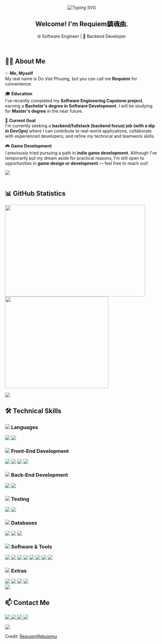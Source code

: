 
<p align="center">
  <img src="https://readme-typing-svg.demolab.com?font=Fira+Code&size=24&duration=3000&pause=1000&color=00BFFF&center=true&vCenter=true&width=435&lines=Welcome+to+my+GitHub!;I'm+Requiem" alt="Typing SVG" />
</p>

<h2 align="center">Welcome! I'm <b>Requiem鎮魂曲</b>.</h2>

<p align="center">
  🌐 Software Engineer | 🔧 Backend Developer
</p>

<br>
	
## 💁‍♂️ About Me

✨ <b>Me, Myself</b>  
My real name is Do Viet Phuong, but you can call me **Requiem** for convenience.

🎓 <b>Education</b>  
I’ve recently completed my **Software Engineering Capstone project**, earning a **Bachelor's degree in Software Development**. I will be studying for **Master's degree** in the near future.

💼 <b>Current Goal</b>  
I'm currently seeking a **backend/fullstack (backend focus) job (with a dip in DevOps)** where I can contribute to real-world applications, collaborate with experienced developers, and refine my technical and teamwork skills.

🎮 <b>Game Development</b>  
I previously tried pursuing a path in **indie game development**. Although I’ve temporarily put my dream aside for practical reasons, I’m still open to opportunities in **game design or development** — feel free to reach out!

<img src="https://user-images.githubusercontent.com/73097560/115834477-dbab4500-a447-11eb-908a-139a6edaec5c.gif"><br><br>

## 📊 GitHub Statistics
<p>
  <img src="https://github-readme-stats.vercel.app/api?username=requiemchinkonkyoku&show_icons=true&theme=react&hide_border=true&include_all_commits=true" width="460" height="300"/>
  <img src="https://github-readme-stats.vercel.app/api/top-langs/?username=requiemchinkonkyoku&layout=compact&theme=react&hide_border=true" width="340" height="300"/>
</p>

<img src="https://user-images.githubusercontent.com/73097560/115834477-dbab4500-a447-11eb-908a-139a6edaec5c.gif">

## 🛠️ Technical Skills

<!-- Languages -->
<h3><img src="https://img.icons8.com/color/24/code.png"/> Languages</h3>
<div>
  <img src="https://img.shields.io/badge/java-%23ED8B00.svg?style=for-the-badge&logo=openjdk&logoColor=white"/>
  <img src="https://img.shields.io/badge/c%23-%23239120.svg?style=for-the-badge&logo=c-sharp&logoColor=white"/>
</div>

<!-- Front-End -->
<h3><img src="https://img.icons8.com/color/24/web.png"/> Front-End Development</h3>
<div>
  <img src="https://img.shields.io/badge/HTML5%20-%23E34F26.svg?style=for-the-badge&logo=html5&logoColor=white"/>
  <img src="https://img.shields.io/badge/CSS%20-%231572B6.svg?style=for-the-badge&logo=css3&logoColor=white"/>
  <img src="https://img.shields.io/badge/JavaScript%20-%23F7DF1E.svg?style=for-the-badge&logo=javascript&logoColor=black"/>
  <img src="https://img.shields.io/badge/react-%2320232a.svg?style=for-the-badge&logo=react&logoColor=%2361DAFB"/>
</div>

<!-- Back-End -->
<h3><img src="https://img.icons8.com/fluency/24/server.png"/> Back-End Development</h3>
<div>
  <img src="https://img.shields.io/badge/spring-%236DB33F.svg?style=for-the-badge&logo=spring&logoColor=white"/>
  <img src="https://img.shields.io/badge/.NET-5C2D91?style=for-the-badge&logo=.net&logoColor=white"/>
</div>

<!-- Testing -->
<h3><img src="https://img.icons8.com/external-flatart-icons-outline-flatarticons/24/external-bug-testing-flatart-icons-outline-flatarticons.png"/> Testing</h3>
<div>
  <img src="https://img.shields.io/badge/-selenium-%43B02A?style=for-the-badge&logo=selenium&logoColor=white"/>
  <img src="https://img.shields.io/badge/-Swagger-%23Clojure?style=for-the-badge&logo=swagger&logoColor=white"/>
</div>

<!-- Databases -->
<h3><img src="https://img.icons8.com/ios-filled/24/database.png"/> Databases</h3>
<div>
  <img src="https://img.shields.io/badge/Microsoft%20SQL%20Server-CC2927?style=for-the-badge&logo=microsoft%20sql%20server&logoColor=white"/>
  <img src="https://img.shields.io/badge/firebase-a08021?style=for-the-badge&logo=firebase&logoColor=ffcd34"/>
  <img src="https://img.shields.io/badge/Cloudinary-3448C5?style=for-the-badge&logo=cloudinary&logoColor=white"/>
</div>

<!-- Tools & Software -->
<h3><img src="https://img.icons8.com/ios/24/toolbox.png"/> Software & Tools</h3>
<div>
  <img src="https://img.shields.io/badge/git-%23F05033.svg?style=for-the-badge&logo=git&logoColor=white"/>
  <img src="https://img.shields.io/badge/github-%23121011.svg?style=for-the-badge&logo=github&logoColor=white"/>
  <img src="https://img.shields.io/badge/Visual%20Studio%20Code-0078d7.svg?style=for-the-badge&logo=visual-studio-code&logoColor=white"/>
  <img src="https://img.shields.io/badge/Visual%20Studio-5C2D91.svg?style=for-the-badge&logo=visual-studio&logoColor=white"/>
  <img src="https://img.shields.io/badge/JetBrains-000000?style=for-the-badge&logo=jetbrains&logoColor=white"/>
  <img src="https://img.shields.io/badge/NetBeansIDE-1B6AC6.svg?style=for-the-badge&logo=apache-netbeans-ide&logoColor=white"/>
  <img src="https://img.shields.io/badge/unity-%23000000.svg?style=for-the-badge&logo=unity&logoColor=white"/>
  <img src="https://img.shields.io/badge/github%20actions-%232671E5.svg?style=for-the-badge&logo=githubactions&logoColor=white"/>
</div>

<!-- Extras -->
<h3><img src="https://img.icons8.com/ios/24/plus-math.png"/> Extras</h3>
<div>
  <img src="https://img.shields.io/badge/markdown-%23000000.svg?style=for-the-badge&logo=markdown&logoColor=white"/>
  <img src="https://img.shields.io/badge/apache%20tomcat-%23F8DC75.svg?style=for-the-badge&logo=apache-tomcat&logoColor=black"/>
  <img src="https://img.shields.io/badge/Apache%20Maven-C71A36?style=for-the-badge&logo=Apache%20Maven&logoColor=white"/>
  <img src="https://img.shields.io/badge/Azure-0078D4?style=for-the-badge&logo=microsoftazure&logoColor=white"/>
</div>

<img src="https://user-images.githubusercontent.com/73097560/115834477-dbab4500-a447-11eb-908a-139a6edaec5c.gif">

## 📫 Contact Me

<p>
  <a href="https://www.linkedin.com/in/requiemchinkonkyoku/" target="_blank">
    <img src="https://img.shields.io/badge/LinkedIn-%230077B5.svg?style=for-the-badge&logo=linkedin&logoColor=white"/>
  </a>
  <a href="https://www.facebook.com/requiemchinkonkyoku/" target="_blank">
    <img src="https://img.shields.io/badge/Facebook-%231877F2.svg?style=for-the-badge&logo=facebook&logoColor=white"/>
  </a>
  <a href="mailto:phuongdo0207@gmail.com" target="_blank">
    <img src="https://img.shields.io/badge/Gmail-D14836?style=for-the-badge&logo=gmail&logoColor=white"/>
  </a>
  <a href="https://discord.com/users/381307624769060865" target="_blank">
    <img src="https://img.shields.io/badge/Discord-%235865F2.svg?style=for-the-badge&logo=discord&logoColor=white"/>
  </a>
</p>

</div>

<img src="https://user-images.githubusercontent.com/73097560/115834477-dbab4500-a447-11eb-908a-139a6edaec5c.gif">

Credit: [RequiemRekuiemu](https://github.com/RequiemRekuiemu)
